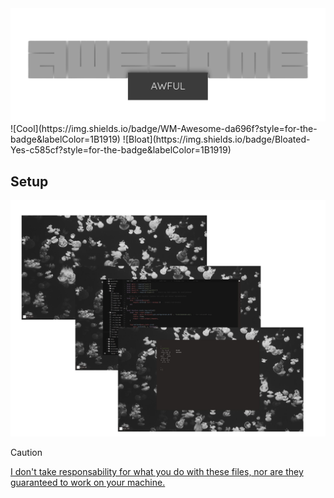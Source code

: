 <div style="text-align: center;">
    <img src="./.gay.img/awful.png" alt="awful WHERE THE IMG?">
</div>
<div style="text-align" center;>
![Cool](https://img.shields.io/badge/WM-Awesome-da696f?style=for-the-badge&labelColor=1B1919)
![Bloat](https://img.shields.io/badge/Bloated-Yes-c585cf?style=for-the-badge&labelColor=1B1919)
</div>

## Setup

<div style="text-align: center;">
    <img src="./.gay.img/setup.png" alt="WHERE THE IMG?">
</div>


> [!CAUTION]
> [I don't take responsability for what you do with these files, nor are they guaranteed to work on your machine.](https://git.gay/alexpkgs/dotfiles/src/branch/main/LICENSE)
